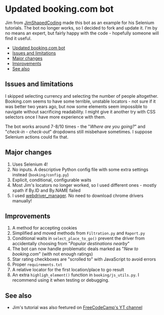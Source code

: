 # Updated booking.com bot

Jim from [JimShapedCoding](https://www.youtube.com/channel/UCU8d7rcShA7MGuDyYH1aWGg)
made this bot as an example for his Selenium tutorials. The bot no longer works,
so I decided to fork and update it. I'm by no means an expert, 
but fairly happy with the code - hopefully someone will find it useful.

* [Updated booking.com bot](#updated-bookingcom-bot)
* [Issues and limitations](#issues-and-limitations)
* [Major changes](#major-changes)
* [Improvements](#improvements)
* [See also](#see-also)
<!-- TOC -->

## Issues and limitations

I skipped selecting currency and selecting the number of people altogether.
Booking.com seems to have some terrible, unstable locators - not sure if it
was better two years ago, but now some elements seem impossible to navigate
without sacrificing readability. I might give it another try with
CSS selectors once I have more experience with them.

The bot works around 7-8/10 times - the "*Where are you going?*" and
"*check-in - check-out*" dropdowns still misbehave sometimes. I suppose
Selenium actions could fix that.

## Major changes

1. Uses Selenium 4! 
1. No inputs. A descriptive Python config file with some extra settings instead
   (`booking/config.py`)
1. Explicit, conditional, configurable waits
1. Most Jim's locators no longer worked, so I used different ones - mostly
   xpath if By.ID and By.NAME failed
1. I used [webdriver_manager](https://github.com/SergeyPirogov/webdriver_manager).
   No need to download chrome drivers manually!


## Improvements

1. A method for accepting cookies
1. Simplified and moved methods from `Filtration.py` and `Raport.py`
1. Conditional waits in `select_place_to_go()` prevent the driver
   from accidentally choosing from "*Popular destinations nearby*"
1. The bot can now handle problematic deals marked as "*New to booking.com*"
   (with not enough ratings)
1. Star rating checkboxes are "scrolled to" with JavaScript to avoid errors
1. Proper `requirements.txt`
1. A relative locator for the first location/place to go result
1. An extra `highligh_element()` function in `booking/js_utils.py`. I recommend
   using it when testing or debugging.


## See also

* Jim's tutorial was also feetured on [FreeCodeCamp's YT channel](https://www.youtube.com/watch?v=j7VZsCCnptM&t=4603s)
